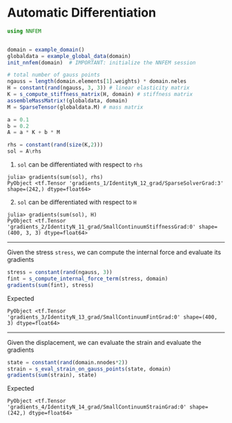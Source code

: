 # Automatic Differentiation 

```julia
using NNFEM


domain = example_domain()
globaldata = example_global_data(domain)
init_nnfem(domain)  # IMPORTANT: initialize the NNFEM session

# total number of gauss points
ngauss = length(domain.elements[1].weights) * domain.neles
H = constant(rand(ngauss, 3, 3)) # linear elasticity matrix 
K = s_compute_stiffness_matrix(H, domain) # stiffness matrix
assembleMassMatrix!(globaldata, domain)
M = SparseTensor(globaldata.M) # mass matrix

a = 0.1
b = 0.2
A = a * K + b * M

rhs = constant(rand(size(K,2)))
sol = A\rhs
```

1. `sol` can be differentiated with respect to `rhs`

```
julia> gradients(sum(sol), rhs)
PyObject <tf.Tensor 'gradients_1/IdentityN_12_grad/SparseSolverGrad:3' shape=(242,) dtype=float64>
```

2. `sol` can be differentiated with respect to `H`

```
julia> gradients(sum(sol), H)
PyObject <tf.Tensor 'gradients_2/IdentityN_11_grad/SmallContinuumStiffnessGrad:0' shape=(400, 3, 3) dtype=float64>
```

---



Given the stress `stress`, we can compute the internal force and evaluate its gradients

```julia
stress = constant(rand(ngauss, 3))
fint = s_compute_internal_force_term(stress, domain)
gradients(sum(fint), stress)
```

Expected

```
PyObject <tf.Tensor 'gradients_3/IdentityN_13_grad/SmallContinuumFintGrad:0' shape=(400, 3) dtype=float64>
```

---

Given the displacement, we can evaluate the strain and evaluate the gradients

```julia
state = constant(rand(domain.nnodes*2))
strain = s_eval_strain_on_gauss_points(state, domain)
gradients(sum(strain), state)
```

Expected

```
PyObject <tf.Tensor 'gradients_4/IdentityN_14_grad/SmallContinuumStrainGrad:0' shape=(242,) dtype=float64>
```



